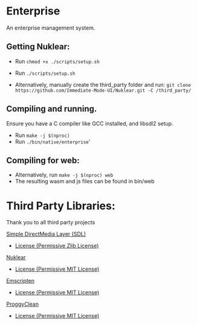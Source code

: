 # Enterprise
An enterprise management system.

## Getting Nuklear:
- Run `chmod +x ./scripts/setup.sh`
- Run `./scripts/setup.sh`

- Alternatively, manually create the third_party folder and run: 
`git clone https://github.com/Immediate-Mode-UI/Nuklear.git -C /third_party/`

## Compiling and running.
Ensure you have a C compiler like GCC installed, and libsdl2 setup.
- Run `make -j $(nproc)`
- Run `./bin/native/enterprise`'

## Compiling for web:
- Alternatively, run `make -j $(nproc) web`
- The resulting wasm and js files can be found in bin/web

# Third Party Libraries:
Thank you to all third party projects


[Simple DirectMedia Layer (SDL)](https://github.com/libsdl-org/SDL)

- [License (Permissive Zlib License)](third_party/licenses/SDL)

[Nuklear](https://github.com/Immediate-Mode-UI/Nuklear)

- [License (Permissive MIT License)](third_party/licenses/Nuklear)

[Emscripten](https://github.com/emscripten-core/emscripten)
- [License (Permissive MIT License)](third_party/licenses/emscripten)

[ProggyClean](https://github.com/bluescan/proggyfonts)
- [License (Permissive MIT License)](third_party/licenses/proggyclean)